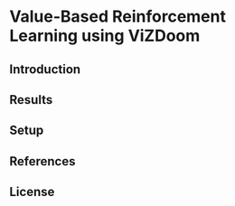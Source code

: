 # Value-Based Reinforcement Learning using ViZDoom

## Introduction

<!-- Describe VizDoom game in the context of reinforcement learning -->

## Results

<!-- Describe the results at a very high level, possibly include an embedded gif or video -->

## Setup

<!-- How to setup and execute the code in the repository -->

## References


## License
